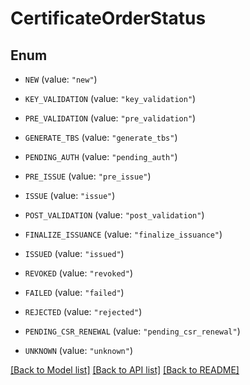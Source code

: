 # CertificateOrderStatus

## Enum


* `NEW` (value: `"new"`)

* `KEY_VALIDATION` (value: `"key_validation"`)

* `PRE_VALIDATION` (value: `"pre_validation"`)

* `GENERATE_TBS` (value: `"generate_tbs"`)

* `PENDING_AUTH` (value: `"pending_auth"`)

* `PRE_ISSUE` (value: `"pre_issue"`)

* `ISSUE` (value: `"issue"`)

* `POST_VALIDATION` (value: `"post_validation"`)

* `FINALIZE_ISSUANCE` (value: `"finalize_issuance"`)

* `ISSUED` (value: `"issued"`)

* `REVOKED` (value: `"revoked"`)

* `FAILED` (value: `"failed"`)

* `REJECTED` (value: `"rejected"`)

* `PENDING_CSR_RENEWAL` (value: `"pending_csr_renewal"`)

* `UNKNOWN` (value: `"unknown"`)


[[Back to Model list]](../README.md#documentation-for-models) [[Back to API list]](../README.md#documentation-for-api-endpoints) [[Back to README]](../README.md)


